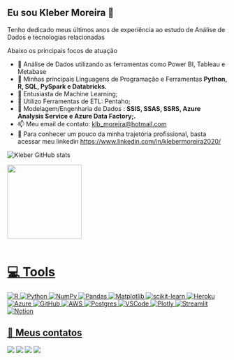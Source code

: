 ## Eu sou Kleber Moreira 👋

Tenho dedicado meus últimos anos de experiência ao estudo de Análise de Dados e tecnologias relacionadas

Abaixo os principais focos de atuação

- 🔭 Análise de Dados utilizando as ferramentas como Power BI, Tableau e Metabase
- 📒 Minhas principais Linguagens de Programação e Ferramentas <b>Python, R, SQL, PySpark e Databricks.</b>
- 🎰 Entusiasta de Machine Learning;
- 🎲 Utilizo Ferramentas de ETL: Pentaho;
- 📒 Modelagem/Engenharia de Dados : <b> SSIS, SSAS, SSRS, Azure Analysis Service e Azure Data Factory;.</b>
- 📫 Meu email de contato: klb_moreira@hotmail.com
- 📜 Para conhecer um pouco da minha trajetória profissional, basta acessar meu linkedin https://www.linkedin.com/in/klebermoreira2020/

![Kleber GitHub stats](https://github-readme-stats.vercel.app/api?username=KleberMoreira3010&show_icons=true&theme=dracula&count_private=true)



<div>
  <a href="https://github.com/KleberMoreira3010">
  <img height="170em" src="https://github-readme-stats.vercel.app/api/top-langs/?username=KleberMoreira3010&layout=compact&langs_count=7&theme=dracula"/>
</div>

  <div style="display: inline_block"><br>
  
  # 💻 Tools
![R](https://img.shields.io/badge/r-%23276DC3.svg?style=for-the-badge&logo=r&logoColor=white) 
![Python](https://img.shields.io/badge/Python-FFD43B?style=for-the-badge&logo=python&logoColor=darkgreen) 
![NumPy](https://img.shields.io/badge/numpy-%23013243.svg?style=for-the-badge&logo=numpy&logoColor=white)
![Pandas](https://img.shields.io/badge/pandas-%23150458.svg?style=for-the-badge&logo=pandas&logoColor=white)
![Matplotlib](https://img.shields.io/badge/Matplotlib-%23ffffff.svg?style=for-the-badge&logo=Matplotlib&logoColor=black)
![scikit-learn](https://img.shields.io/badge/scikit--learn-%23F7931E.svg?style=for-the-badge&logo=scikit-learn&logoColor=white)
![Heroku](https://img.shields.io/badge/Heroku-430098?style=for-the-badge&logo=heroku&logoColor=white)
![Azure](https://img.shields.io/badge/Azure-0078D4?style=for-the-badge&logo=Azure%20studio%20code&logoColor=white)
![GitHub](https://img.shields.io/badge/GitHub-000000?style=for-the-badge&logo=github&logoColor=white)
![AWS](https://img.shields.io/badge/Amazon_AWS-FF9900?style=for-the-badge&logo=amazonaws&logoColor=white)
![Postgres](https://img.shields.io/badge/PostgreSQL-316192?style=for-the-badge&logo=postgresql&logoColor=white)
![VSCode](https://img.shields.io/badge/VSCode-0078D4?style=for-the-badge&logo=visual%20studio%20code&logoColor=white)
![Plotly](https://img.shields.io/badge/Plotly-239120?style=for-the-badge&logo=plotly&logoColor=white)
![Streamlit](https://img.shields.io/badge/Streamlit-FF4B4B?style=for-the-badge&logo=Streamlit&logoColor=white)
![Notion](https://img.shields.io/badge/Notion-000000?style=for-the-badge&logo=notion&logoColor=white)


    
  
  ## 📧  Meus contatos
   
  <div> 
    <a href="https://instagram.com/kleber_moreira_30" target="_blank"><img src="https://img.shields.io/badge/-Instagram-%23E4405F?style=for-the-badge&logo=instagram&logoColor=white" target="_blank"></a>
 	 <a href = "mailto:klb_moreira@hotmail.com"><img src="https://img.shields.io/badge/Microsoft_Outlook-0078D4?style=for-the-badge&logo=microsoft-outlook&logoColor=white" target="_blank"></a>
    <a href="https://www.linkedin.com/in/klebermoreira2020" target="_blank"><img src="https://img.shields.io/badge/-LinkedIn-%230077B5?style=for-the-badge&logo=linkedin&logoColor=white" target="_blank"></a> 
 <a href="https://api.whatsapp.com/send?phone=551992359679" target="_blank"><img src="https://img.shields.io/badge/WhatsApp-25D366?style=for-the-badge&logo=whatsapp&logoColor=white" target="_blank"></a> 
 
 
 
 
</div>




